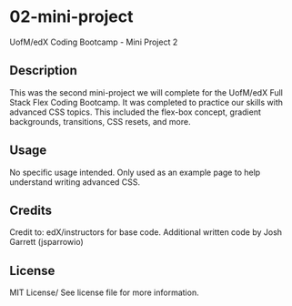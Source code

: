 # 02-mini-project
UofM/edX Coding Bootcamp - Mini Project 2

## Description

This was the second mini-project we will complete for the UofM/edX Full Stack Flex Coding Bootcamp. It was completed to practice our skills with advanced CSS topics. This included the flex-box concept, gradient backgrounds, transitions, CSS resets, and more.

## Usage

No specific usage intended. Only used as an example page to help understand writing advanced CSS.

## Credits

Credit to: edX/instructors for base code. Additional written code by Josh Garrett (jsparrowio)

## License

MIT License/
See license file for more information.